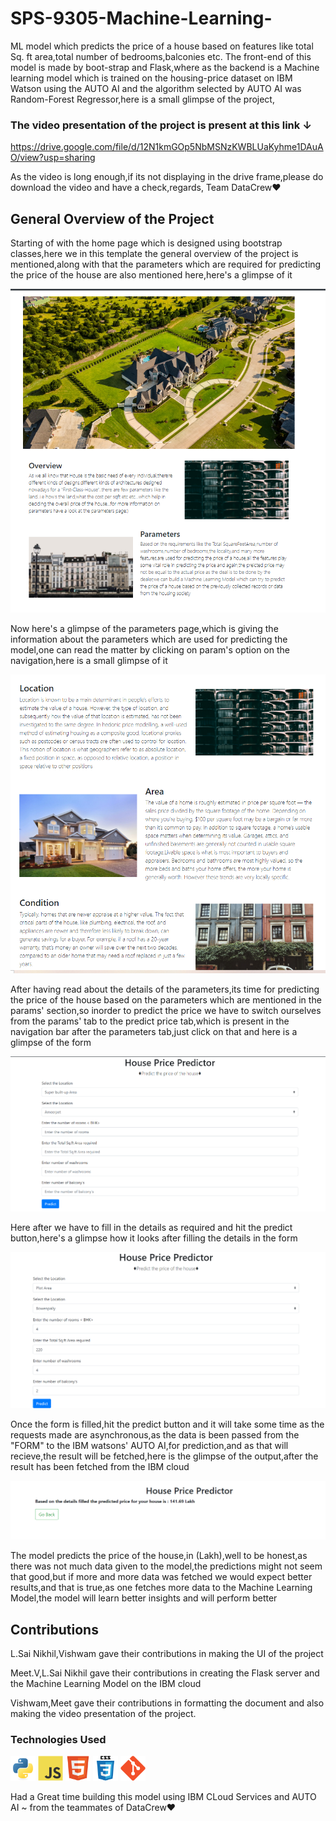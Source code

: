 # SPS-9305-Machine-Learning-

ML model which predicts the price of a house based on features like total Sq. ft area,total number of bedrooms,balconies etc.
The front-end of this model is made by boot-strap and Flask,where as the backend is a Machine learning model which is trained on the housing-price dataset on IBM Watson using the AUTO AI and the algorithm 
selected by AUTO AI was Random-Forest Regressor,here is a small glimpse of the project,

### The video presentation of the project is present at this link ↓

https://drive.google.com/file/d/12N1kmGOp5NbMSNzKWBLUaKyhme1DAuAO/view?usp=sharing

As the video is long enough,if its not displaying in the drive frame,please do download the video and have a check,regards, Team DataCrew❤

## General Overview of the Project 

Starting of with the home page which is designed using bootstrap classes,here we in this template the general overview of the project is mentioned,along with that the parameters which are required for predicting the price of the house are also mentioned here,here's a glimpse of it

![.](images/1.PNG)

Now here's a glimpse of the parameters page,which is giving the information about the parameters which are used for predicting the model,one can read the matter by clicking on param's option on the navigation,here is a small glimpse of it

![.](images/3.PNG)

After having read about the details of the parameters,its time for predicting the price of the house based on the parameters which are mentioned in the params' section,so inorder to predict the price we have to switch ourselves from the params' tab to the predict price tab,which is present in the navigation bar after the parameters tab,just click on that and here is a glimpse of the form

![.](images/4.PNG)

Here after we have to fill in the details as required and hit the predict button,here's a glimpse how it looks after filling the details in the form

![.](images/6.PNG)

Once the form is filled,hit the predict button and it will take some time as the requests made are asynchronous,as the data is been passed from the "FORM" to the IBM watsons' AUTO AI,for prediction,and as that will recieve,the result will be fetched,here is the glimpse of the output,after the result has been fetched from the IBM cloud

![.](images/5.PNG)

 The model predicts the price of the house,in (Lakh),well to be honest,as there was not much data given to the model,the predictions might not seem that good,but if more and more data was fetched we would expect better results,and that is true,as one fetches more data to the Machine Learning Model,the model will learn better insights and will perform better
 
 
 


## Contributions

L.Sai Nikhil,Vishwam gave their contributions in making the UI of the project

Meet.V,L.Sai Nikhil gave their contributions in creating the Flask server and the Machine Learning Model on the IBM cloud

Vishwam,Meet gave their contributions in formatting the document and also making the video presentation of the project.

### Technologies Used

<code><img height="40" src="https://raw.githubusercontent.com/devicons/devicon/master/icons/python/python-original.svg" title="python"></code>
<code><img height="40" src="https://raw.githubusercontent.com/devicons/devicon/master/icons/javascript/javascript-original.svg" title="javascript"></code>
<code><img height="40" src="https://raw.githubusercontent.com/devicons/devicon/master/icons/html5/html5-original.svg" title="html5"></code>
<code><img height="40" src="https://raw.githubusercontent.com/devicons/devicon/master/icons/css3/css3-original-wordmark.svg" title="css3"></code>
<code><img height="40" src="https://raw.githubusercontent.com/devicons/devicon/master/icons/git/git-original.svg" title="git"></code>

Had a Great time building this model using IBM CLoud Services and AUTO AI ~ from the teammates of DataCrew❤

